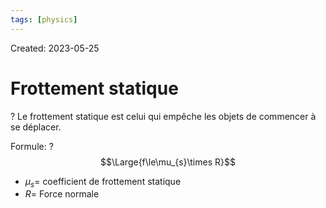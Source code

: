 ```yaml
---
tags: [physics] 
---
```

Created: 2023-05-25

# Frottement statique
?
Le frottement statique est celui qui empêche les objets de commencer à se déplacer.
<!--SR:!2024-05-20,70,170-->

Formule:
?
$$\Large{f\le\mu_{s}\times R}$$
- $\mu_{s}=$ coefficient de frottement statique
- $R=$ Force normale
<!--SR:!2024-07-12,127,204-->